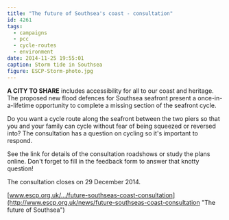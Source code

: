 ```yaml
---
title: "The future of Southsea's coast - consultation"
id: 4261
tags:
  - campaigns
  - pcc
  - cycle-routes
  - environment
date: 2014-11-25 19:55:01
caption: Storm tide in Southsea
figure: ESCP-Storm-photo.jpg
---
```


**A CITY TO SHARE** includes accessibility for all to our coast and heritage. The proposed new flood defences for Southsea seafront present a once-in-a-lifetime opportunity to complete a missing section of the seafront cycle.

Do you want a cycle route along the seafront between the two piers so that you and your family can cycle without fear of being squeezed or reversed into? The consultation has a question on cycling so it's important to respond.

See the link for details of the consultation roadshows or study the plans online. Don't forget to fill in the feedback form to answer that knotty question!

The consultation closes on 29 December 2014.

[www.escp.org.uk/…/future-southseas-coast-consultation](http://www.escp.org.uk/news/future-southseas-coast-consultation "The future of Southsea")
